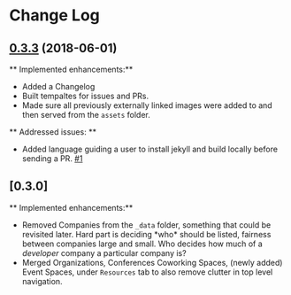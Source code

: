# Change Log
## [0.3.3](https://github.com/skywinder/ActionSheetPicker-3.0/tree/2.3.0) (2018-06-01)

** Implemented enhancements:**

- Added a Changelog
- Built tempaltes for issues and PRs.
- Made sure all previously externally linked images were added to and then served from the `assets` folder.

** Addressed issues: **
- Added language guiding a user to install jekyll and build locally before sending a PR. [\#1](https://github.com/KnoxDevs/knoxdevs.github.io/issues/1)

## [0.3.0]

** Implemented enhancements:**

- Removed Companies from the `_data` folder, something that could be revisited later. Hard part is deciding \*who\* should be listed, fairness between companies large and small. Who decides how much of a _developer_ company a particular company is?
- Merged Organizations, Conferences Coworking Spaces, (newly added) Event Spaces, under `Resources` tab to also remove clutter in top level navigation.
